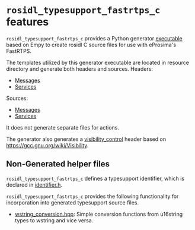 # `rosidl_typesupport_fastrtps_c` features

`rosidl_typesupport_fastrtps_c` provides a Python generator [executable](bin/rosidl_typesupport_fastrtps_c) based on Empy to create rosidl C source files for use with eProsima's FastRTPS.

The templates utilized by this generator executable are located in resource directory and generate both headers and sources.
Headers:
* [Messages](resource/msg__rosidl_typesupport_fastrtps_c.h.em)
* [Services](resource/srv__rosidl_typesupport_fastrtps_c.h.em)

Sources:
* [Messages](resource/msg__type_support_c.cpp.em)
* [Services](resource/srv__type_support_c.cpp.em)

It does not generate separate files for actions.

The generator also generates a [visibility_control](resource/rosidl_typesupport_fastrtps_c__visibility_control.h.in) header based on https://gcc.gnu.org/wiki/Visibility.

## Non-Generated helper files

`rosidl_typesupport_fastrtps_c` defines a typesupport identifier, which is declared in [identifier.h](include/rosidl_typesupport_fastrtps_c/identifier.h).

`rosidl_typesupport_fastrtps_c` provides the following functionality for incorporation into generated typesupport source files.

* [wstring_conversion.hpp](include/rosidl_typesupport_fastrtps_c/wstring_conversion.hpp): Simple conversion functions from u16string types to wstring and vice versa.
